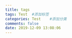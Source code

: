 ```yaml
---
title: tags
tags: Test  #添加标签
categories: Test    #添加分类
comments: false
date: 2019-12-09 13:08:06
---
```

